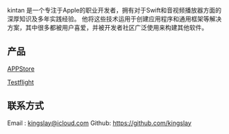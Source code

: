   kintan 是一个专注于Apple的职业开发者，拥有对于Swift和音视频播放器方面的深厚知识及多年实践经验。
他将这些技术运用于创建应用程序和通用框架等解决方案，其中很多都被用户喜爱，并被开发者社区广泛使用来构建其他软件。

## 产品

[APPStore](https://apps.apple.com/app/tracyplayer/id6450770064)

[Testflight](https://testflight.apple.com/join/eNmYbmZN)

## 联系方式
Email : kingslay@icloud.com
Github: https://github.com/kingslay

